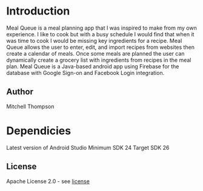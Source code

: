 # Introduction 

Meal Queue is a meal planning app that I was inspired to make from my own experience. I like to cook but with a busy schedule I would find that when it was time to cook I would be missing key ingredients for a recipe. Meal Queue allows the user to enter, edit, and import recipes from websites then create a calendar of meals. Once some meals are planned the user can dynamically create a grocery list with ingredients from recipes in the meal plan. Meal Queue is a Java-based android app using Firebase for the database with Google Sign-on and Facebook Login integration.

## Author
Mitchell Thompson

# Dependicies
Latest version of Android Studio
Minimum SDK 24
Target SDK 26

## License
Apache License 2.0 - see [license](https://github.com/mitchthompson/mealqueue/blob/master/LICENSE)
